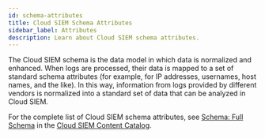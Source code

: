 ```yaml
---
id: schema-attributes
title: Cloud SIEM Schema Attributes
sidebar_label: Attributes
description: Learn about Cloud SIEM schema attributes.
---
```


The Cloud SIEM schema is the data model in which data is normalized and enhanced. When logs are processed, their data is mapped to a set of standard schema attributes (for example, for IP addresses, usernames, host names, and the like). In this way, information from logs provided by different vendors is normalized into a standard set of data that can be analyzed in Cloud SIEM. 

For the complete list of Cloud SIEM schema attributes, see [Schema: Full Schema](https://github.com/SumoLogic/cloud-siem-content-catalog/blob/master/schema/full_schema.md) in the [Cloud SIEM Content Catalog](https://github.com/SumoLogic/cloud-siem-content-catalog/blob/master/README.md). 

